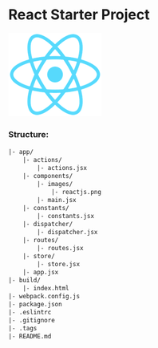 # React Starter Project
![react-png](./app/components/images/reactjs.png)

### Structure:

    |- app/
        |- actions/
            |- actions.jsx
        |- components/
            |- images/
                |- reactjs.png
            |- main.jsx
        |- constants/
            |- constants.jsx
        |- dispatcher/
            |- dispatcher.jsx
        |- routes/
            |- routes.jsx
        |- store/
            |- store.jsx
        |- app.jsx
    |- build/
        |- index.html
    |- webpack.config.js
    |- package.json
    |- .eslintrc
    |- .gitignore
    |- .tags
    |- README.md
